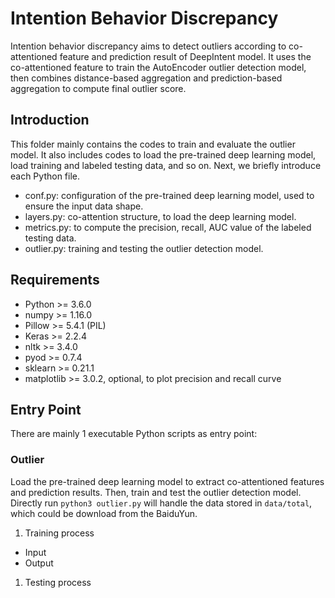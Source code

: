 # Intention Behavior Discrepancy

Intention behavior discrepancy aims to detect outliers according to co-attentioned feature and prediction result of DeepIntent model. It uses the co-attentioned feature to train the AutoEncoder outlier detection model, then combines distance-based aggregation and prediction-based aggregation to compute final outlier score.

## Introduction

This folder mainly contains the codes to train and evaluate the outlier model. It also includes codes to load the pre-trained deep learning model, load training and labeled testing data, and so on. Next, we briefly introduce each Python file.

+ conf.py: configuration of the pre-trained deep learning model, used to ensure the input data shape.
+ layers.py: co-attention structure, to load the deep learning model.
+ metrics.py: to compute the precision, recall, AUC value of the labeled testing data.
+ outlier.py: training and testing the outlier detection model.

## Requirements

+ Python >= 3.6.0
+ numpy >= 1.16.0
+ Pillow >= 5.4.1 (PIL)
+ Keras >= 2.2.4
+ nltk >= 3.4.0
+ pyod >= 0.7.4
+ sklearn >= 0.21.1
+ matplotlib >= 3.0.2, optional, to plot precision and recall curve

## Entry Point

There are mainly 1 executable Python scripts as entry point:

### Outlier

Load the pre-trained deep learning model to extract co-attentioned features and prediction results. Then, train and test the outlier detection model. Directly run `python3 outlier.py` will handle the data stored in `data/total`, which could be download from the BaiduYun.

1. Training process
+ Input
+ Output

1. Testing process
